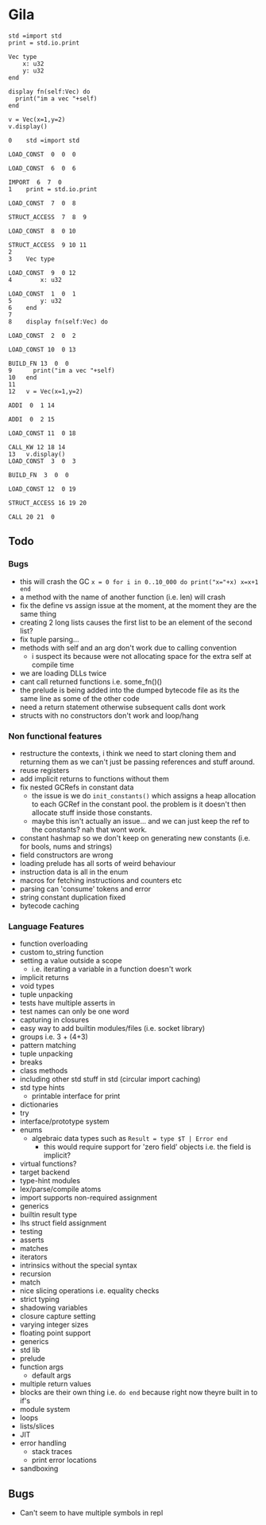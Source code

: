 # Gila

```
std =import std
print = std.io.print

Vec type
    x: u32
    y: u32
end

display fn(self:Vec) do
  print("im a vec "+self)
end

v = Vec(x=1,y=2)
v.display()
```

```
0    std =import std
                                                                 LOAD_CONST  0  0  0
                                                                 LOAD_CONST  6  0  6
                                                                     IMPORT  6  7  0
1    print = std.io.print
                                                                 LOAD_CONST  7  0  8
                                                              STRUCT_ACCESS  7  8  9
                                                                 LOAD_CONST  8  0 10
                                                              STRUCT_ACCESS  9 10 11
2    
3    Vec type
                                                                 LOAD_CONST  9  0 12
4        x: u32
                                                                 LOAD_CONST  1  0  1
5        y: u32
6    end
7    
8    display fn(self:Vec) do
                                                                 LOAD_CONST  2  0  2
                                                                 LOAD_CONST 10  0 13
                                                                   BUILD_FN 13  0  0
9      print("im a vec "+self)
10   end
11   
12   v = Vec(x=1,y=2)
                                                                       ADDI  0  1 14
                                                                       ADDI  0  2 15
                                                                 LOAD_CONST 11  0 18
                                                                    CALL_KW 12 18 14
13   v.display()                                                                 LOAD_CONST  3  0  3
                                                                   BUILD_FN  3  0  0
                                                                 LOAD_CONST 12  0 19
                                                              STRUCT_ACCESS 16 19 20
                                                                       CALL 20 21  0
```

## Todo

### Bugs

- this will crash the GC `x = 0 for i in 0..10_000 do print("x="+x) x=x+1 end`
- a method with the name of another function (i.e. len) will crash
- fix the define vs assign issue at the moment, at the moment they are the same
  thing
- creating 2 long lists causes the first list to be an element of the second
  list?
- fix tuple parsing...
- methods with self and an arg don't work due to calling convention
  - i suspect its because were not allocating space for the extra self at
    compile time
- we are loading DLLs twice
- cant call returned functions i.e. some_fn()()
- the prelude is being added into the dumped bytecode file as its the same line
  as some of the other code
- need a return statement otherwise subsequent calls dont work
- structs with no constructors don't work and loop/hang

### Non functional features

- restructure the contexts, i think we need to start cloning them and returning
  them as we can't just be passing references and stuff around.
- reuse registers
- add implicit returns to functions without them
- fix nested GCRefs in constant data
  - the issue is we do `init_constants()` which assigns a heap allocation to
    each GCRef in the constant pool. the problem is it doesn't then allocate
    stuff inside those constants.
  - maybe this isn't actually an issue... and we can just keep the ref to the
    constants? nah that wont work.
- constant hashmap so we don't keep on generating new constants (i.e. for bools,
  nums and strings)
- field constructors are wrong
- loading prelude has all sorts of weird behaviour
- instruction data is all in the enum
- macros for fetching instructions and counters etc
- parsing can 'consume' tokens and error
- string constant duplication fixed
- bytecode caching

### Language Features

- function overloading
- custom to_string function
- setting a value outside a scope
  - i.e. iterating a variable in a function doesn't work
- implicit returns
- void types
- tuple unpacking
- tests have multiple asserts in
- test names can only be one word
- capturing in closures
- easy way to add builtin modules/files (i.e. socket library)
- groups i.e. 3 + (4+3)
- pattern matching
- tuple unpacking
- breaks
- class methods
- including other std stuff in std (circular import caching)
- std type hints
  - printable interface for print
- dictionaries
- try
- interface/prototype system
- enums
  - algebraic data types such as `Result = type $T | Error end`
    - this would require support for 'zero field' objects i.e. the field is
      implicit?
- virtual functions?
- target backend
- type-hint modules
- lex/parse/compile atoms
- import supports non-required assignment
- generics
- builtin result type
- lhs struct field assignment
- testing
- asserts
- matches
- iterators
- intrinsics without the special syntax
- recursion
- match
- nice slicing operations i.e. equality checks
- strict typing
- shadowing variables
- closure capture setting
- varying integer sizes
- floating point support
- generics
- std lib
- prelude
- function args
  - default args
- multiple return values
- blocks are their own thing i.e. `do end` because right now theyre built in to
  if's
- module system
- loops
- lists/slices
- JIT
- error handling
  - stack traces
  - print error locations
- sandboxing

## Bugs

- Can't seem to have multiple symbols in repl
